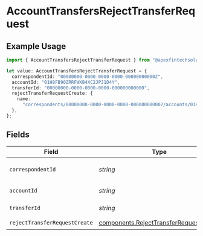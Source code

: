 # AccountTransfersRejectTransferRequest

## Example Usage

```typescript
import { AccountTransfersRejectTransferRequest } from "@apexfintechsolutions/ascend-sdk/models/operations";

let value: AccountTransfersRejectTransferRequest = {
  correspondentId: "00000000-0000-0000-0000-000000000002",
  accountId: "01H8FB90ZRRFWXB4XC2JPJ1D4Y",
  transferId: "00000000-0000-0000-0000-000000000000",
  rejectTransferRequestCreate: {
    name:
      "correspondents/00000000-0000-0000-0000-000000000002/accounts/01H8FB90ZRRFWXB4XC2JPJ1D4Y/transfers/00000000-0000-0000-0000-000000000000",
  },
};
```

## Fields

| Field                                                                                            | Type                                                                                             | Required                                                                                         | Description                                                                                      | Example                                                                                          |
| ------------------------------------------------------------------------------------------------ | ------------------------------------------------------------------------------------------------ | ------------------------------------------------------------------------------------------------ | ------------------------------------------------------------------------------------------------ | ------------------------------------------------------------------------------------------------ |
| `correspondentId`                                                                                | *string*                                                                                         | :heavy_check_mark:                                                                               | The correspondent id.                                                                            | 00000000-0000-0000-0000-000000000002                                                             |
| `accountId`                                                                                      | *string*                                                                                         | :heavy_check_mark:                                                                               | The account id.                                                                                  | 01H8FB90ZRRFWXB4XC2JPJ1D4Y                                                                       |
| `transferId`                                                                                     | *string*                                                                                         | :heavy_check_mark:                                                                               | The transfer id.                                                                                 | 00000000-0000-0000-0000-000000000000                                                             |
| `rejectTransferRequestCreate`                                                                    | [components.RejectTransferRequestCreate](../../models/components/rejecttransferrequestcreate.md) | :heavy_check_mark:                                                                               | N/A                                                                                              |                                                                                                  |